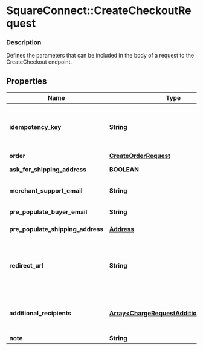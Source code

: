 # SquareConnect::CreateCheckoutRequest

### Description

Defines the parameters that can be included in the body of a request to the CreateCheckout endpoint.

## Properties
Name | Type | Description | Notes
------------ | ------------- | ------------- | -------------
**idempotency_key** | **String** | A unique string that identifies this checkout among others you&#39;ve created. It can be any valid string but must be unique for every order sent to Square Checkout for a given location ID.  The idempotency key is used to avoid processing the same order more than once. If you&#39;re unsure whether a particular checkout was created successfully, you can reattempt it with the same idempotency key and all the same other parameters without worrying about creating duplicates.  We recommend using a random number/string generator native to the language you are working in to generate strings for your idempotency keys.  See [Idempotency](/basics/api101/idempotency) for more information. | 
**order** | [**CreateOrderRequest**](CreateOrderRequest.md) | The order including line items to be checked out. | 
**ask_for_shipping_address** | **BOOLEAN** | If &#x60;true&#x60;, Square Checkout will collect shipping information on your behalf and store that information with the transaction information in your Square Dashboard.  Default: &#x60;false&#x60;. | [optional] 
**merchant_support_email** | **String** | The email address to display on the Square Checkout confirmation page and confirmation email that the buyer can use to contact the merchant.  If this value is not set, the confirmation page and email will display the primary email address associated with the merchant&#39;s Square account.  Default: none; only exists if explicitly set. | [optional] 
**pre_populate_buyer_email** | **String** | If provided, the buyer&#39;s email is pre-populated on the checkout page as an editable text field.  Default: none; only exists if explicitly set. | [optional] 
**pre_populate_shipping_address** | [**Address**](Address.md) | If provided, the buyer&#39;s shipping info is pre-populated on the checkout page as editable text fields.  Default: none; only exists if explicitly set. | [optional] 
**redirect_url** | **String** | The URL to redirect to after checkout is completed with &#x60;checkoutId&#x60;, Square&#39;s &#x60;orderId&#x60;, &#x60;transactionId&#x60;, and &#x60;referenceId&#x60; appended as URL parameters. For example, if the provided redirect_url is &#x60;http://www.example.com/order-complete&#x60;, a successful transaction redirects the customer to:  &#x60;http://www.example.com/order-complete?checkoutId&#x3D;xxxxxx&amp;orderId&#x3D;xxxxxx&amp;referenceId&#x3D;xxxxxx&amp;transactionId&#x3D;xxxxxx&#x60;  If you do not provide a redirect URL, Square Checkout will display an order confirmation page on your behalf; however Square strongly recommends that you provide a redirect URL so you can verify the transaction results and finalize the order through your existing/normal confirmation workflow.  Default: none; only exists if explicitly set. | [optional] 
**additional_recipients** | [**Array&lt;ChargeRequestAdditionalRecipient&gt;**](ChargeRequestAdditionalRecipient.md) | The basic primitive of multi-party transaction. The value is optional. The transaction facilitated by you can be split from here.  If you provide this value, the &#x60;amount_money&#x60; value in your additional_recipients must not be more than 90% of the &#x60;total_money&#x60; calculated by Square for your order. The &#x60;location_id&#x60; must be the valid location of the app owner merchant.  This field requires &#x60;PAYMENTS_WRITE_ADDITIONAL_RECIPIENTS&#x60; OAuth permission.  This field is currently not supported in sandbox. | [optional] 
**note** | **String** | An optional note to associate with the checkout object.  This value cannot exceed 60 characters. | [optional] 


